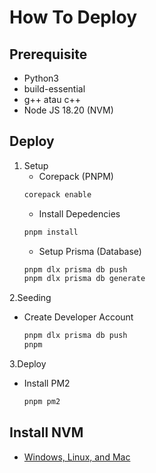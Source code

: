 # How To Deploy

## Prerequisite
- Python3
- build-essential
- g++ atau c++
- Node JS 18.20 (NVM)

## Deploy
1. Setup
    - Corepack (PNPM)
    ```bash
    corepack enable
    ```
    - Install Depedencies
    ```bash
    pnpm install
    ```
    - Setup Prisma (Database)
    ```bash
    pnpm dlx prisma db push
    pnpm dlx prisma db generate
    ```
2.Seeding
- Create Developer Account
    ```bash
    pnpm dlx prisma db push
    pnpm 
    ```

3.Deploy
- Install PM2
    ```bash
    pnpm pm2
    ```

## Install NVM
- [Windows, Linux, and Mac](https://www.freecodecamp.org/news/node-version-manager-nvm-install-guide/)